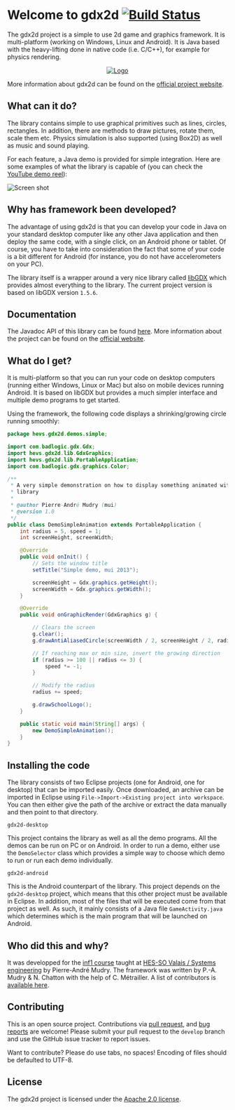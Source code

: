 # Welcome to gdx2d [![Build Status](https://travis-ci.org/hevs-isi/gdx2d.svg?branch=master)](https://travis-ci.org/hevs-isi/gdx2d)

The gdx2d project is a simple to use 2d game and graphics framework. It is multi-platform (working on Windows, Linux and Android). It is Java based with the heavy-lifting done in native code (i.e. C/C++), for example for physics rendering. 

<p align="center">
  <a href="https://www.youtube.com/watch?v=eoVrifa1Xd0" target="_blank"><img src="https://rawgit.com/hevs-isi/gdx2d-videofile/master/logo/logo_640.png?raw=true" alt="Logo"/></a>
</p>

More information about gdx2d can be found on the [official project website](http://hevs-isi.github.io/gdx2d/).

## What can it do?
The library contains simple to use graphical primitives such as lines, circles, rectangles. In addition, there are methods to draw pictures, rotate them, scale them etc. Physics simulation is also supported (using Box2D) as well as music and sound playing.

For each feature, a Java demo is provided for simple integration. Here are some examples of what the library is capable of (you can check the [YouTube demo reel](https://www.youtube.com/watch?v=eoVrifa1Xd0)):

![Screen shot](https://raw.github.com/wiki/pmudry/gdx2d/multi_screenshot.png)

## Why has framework been developed?
The advantage of using gdx2d is that you can develop your code in Java on your standard desktop computer like any other Java application and then deploy the same code, with a single click, on an Android phone or tablet. Of course, you have to take into consideration the fact that some of your code is a bit different for Android (for instance, you do not have accelerometers on your PC). 

The library itself is a wrapper around a very nice library called [libGDX](https://libgdx.badlogicgames.com/) which provides almost everything to the library. The current project version is based on libGDX version `1.5.6`.

## Documentation
The Javadoc API of this library can be found [here](http://hevs-isi.github.io/gdx2d/javadoc/latest). More information about the project can be found on the [official website](http://hevs-isi.github.io/gdx2d/).

## What do I get?
It is multi-platform so that you can run your code on desktop computers (running either Windows, Linux or Mac) but also on mobile devices running Android. It is based on libGDX but provides a much simpler interface and multiple demo programs to get started.

Using the framework, the following code displays a shrinking/growing circle running smoothly:

```java
package hevs.gdx2d.demos.simple;

import com.badlogic.gdx.Gdx;
import hevs.gdx2d.lib.GdxGraphics;
import hevs.gdx2d.lib.PortableApplication;
import com.badlogic.gdx.graphics.Color;

/**
 * A very simple demonstration on how to display something animated with the
 * library
 *
 * @author Pierre-André Mudry (mui)
 * @version 1.0
 */
public class DemoSimpleAnimation extends PortableApplication {
    int radius = 5, speed = 1;
    int screenHeight, screenWidth;

    @Override
    public void onInit() {
        // Sets the window title
        setTitle("Simple demo, mui 2013");

        screenHeight = Gdx.graphics.getHeight();
        screenWidth = Gdx.graphics.getWidth();
    }

    @Override
    public void onGraphicRender(GdxGraphics g) {

        // Clears the screen
        g.clear();
        g.drawAntiAliasedCircle(screenWidth / 2, screenHeight / 2, radius, Color.BLUE);

        // If reaching max or min size, invert the growing direction
        if (radius >= 100 || radius <= 3) {
            speed *= -1;
        }

        // Modify the radius
        radius += speed;

        g.drawSchoolLogo();
    }

    public static void main(String[] args) {
        new DemoSimpleAnimation();
    }
}
```

## Installing the code
The library consists of two Eclipse projects (one for Android, one for desktop) that can be imported easily. Once downloaded, an archive can be imported in Eclipse using `File->Import->Existing project into workspace`. You can then either give the path of the archive or extract the data manually and then point to that directory.

`gdx2d-desktop`

This project contains the library as well as all the demo programs. All the demos can be run on PC or on Android. In order to run a demo, either use the `DemoSelector` class which provides a simple way to choose which demo to run or run each demo individually.

`gdx2d-android`

This is the Android counterpart of the library. This project depends on the `gdx2d-desktop` project, which means that this other project must be available in Eclipse. In addition, most of the files that will be executed come from that project as well. As such, it mainly consists of a Java file `GameActivity.java` which determines which is the main program that will be launched on Android.

## Who did this and why?
It was developped for the [inf1 course](http://inf1.begincoding.net) taught at [HES-SO Valais / Systems engineering](http://hevs.ch/isi) by Pierre-André Mudry. The framework was written by P.-A. Mudry & N. Chatton with the help of C. Métrailler. A list of contributors is [available here](https://github.com/hevs-isi/gdx2d/graphs/contributors).

## Contributing
This is an open source project. Contributions via [pull request](https://github.com/hevs-isi/gdx2d/pulls), and [bug reports](https://github.com/hevs-isi/gdx2d/issues) are welcome! Please submit your pull request to the `develop` branch and use the GitHub issue tracker to report issues.

Want to contribute? Please do use tabs, no spaces! Encoding of files should be defaulted to UTF-8.

## License
The gdx2d project is licensed under the [Apache 2.0 license](https://github.com/hevs-isi/gdx2d/blob/master/LICENSE).